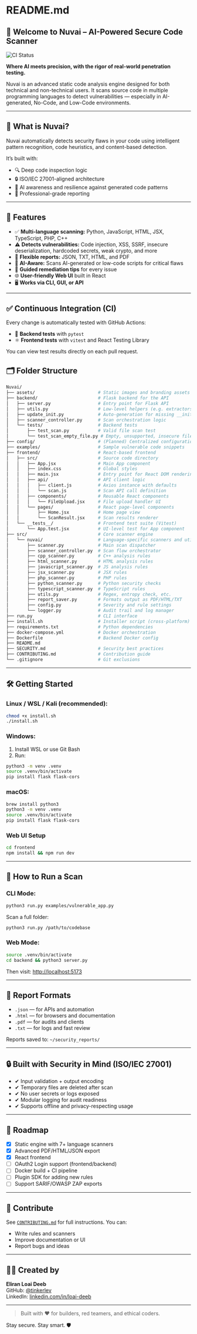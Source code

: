 # README.md

## 🔐 Welcome to Nuvai – AI-Powered Secure Code Scanner
![CI Status](https://github.com/tinkerlev/nuvai/actions/workflows/ci.yml/badge.svg)

**Where AI meets precision, with the rigor of real-world penetration testing.**

Nuvai is an advanced static code analysis engine designed for both technical and non-technical users. It scans source code in multiple programming languages to detect vulnerabilities — especially in AI-generated, No-Code, and Low-Code environments.

---

## 🧠 What is Nuvai?
Nuvai automatically detects security flaws in your code using intelligent pattern recognition, code heuristics, and content-based detection.

It’s built with:
- 🔍 Deep code inspection logic
- 🔒 ISO/IEC 27001-aligned architecture
- 🧠 AI awareness and resilience against generated code patterns
- 📄 Professional-grade reporting

---

## 🚀 Features
- ✅ **Multi-language scanning:** Python, JavaScript, HTML, JSX, TypeScript, PHP, C++
- ⚠️ **Detects vulnerabilities:** Code injection, XSS, SSRF, insecure deserialization, hardcoded secrets, weak crypto, and more
- 📁 **Flexible reports:** JSON, TXT, HTML, and PDF
- 🧠 **AI-Aware:** Scans AI-generated or low-code scripts for critical flaws
- 💬 **Guided remediation tips** for every issue
- 🌐 **User-friendly Web UI** built in React
- 🖥️ **Works via CLI, GUI, or API**

---

## ✅ Continuous Integration (CI)

Every change is automatically tested with GitHub Actions:

- 🧪 **Backend tests** with `pytest`
- ⚛️ **Frontend tests** with `vitest` and React Testing Library

You can view test results directly on each pull request.

## 🗂️ Folder Structure
```bash
Nuvai/
├── assets/                        # Static images and branding assets
├── backend/                       # Flask backend for the API
│   ├── server.py                  # Entry point for Flask API
│   ├── utils.py                   # Low-level helpers (e.g. extractors)
│   ├── update_init.py             # Auto-generation for missing __init__.py files
│   ├── scanner_controller.py      # Scan orchestration logic
│   └── tests/                     # Backend tests
│       ├── test_scan.py           # Valid file scan test
│       └── test_scan_empty_file.py # Empty, unsupported, insecure file tests
├── config/                        # (Planned) Centralized configuration
├── examples/                      # Sample vulnerable code snippets
├── frontend/                      # React-based frontend
│   ├── src/                       # Source code directory
│   │   ├── App.jsx                # Main App component
│   │   ├── index.css              # Global styles
│   │   ├── main.jsx               # Entry point for React DOM rendering
│   │   ├── api/                   # API client logic
│   │   │   ├── client.js          # Axios instance with defaults
│   │   │   └── scan.js            # Scan API call definition
│   │   ├── components/            # Reusable React components
│   │   │   └── FileUpload.jsx     # File upload handler UI
│   │   └── pages/                 # React page-level components
│   │       ├── Home.jsx           # Home page view
│   │       └── ScanResult.jsx     # Scan results renderer
│   └── __tests__/                 # Frontend test suite (Vitest)
│       └── App.test.jsx           # UI-level test for App component
├── src/                           # Core scanner engine
│   └── nuvai/                     # Language-specific scanners and utils
│       ├── scanner.py             # Main scan dispatcher
│       ├── scanner_controller.py  # Scan flow orchestrator
│       ├── cpp_scanner.py         # C++ analysis rules
│       ├── html_scanner.py        # HTML analysis rules
│       ├── javascript_scanner.py  # JS analysis rules
│       ├── jsx_scanner.py         # JSX rules
│       ├── php_scanner.py         # PHP rules
│       ├── python_scanner.py      # Python security checks
│       ├── typescript_scanner.py  # TypeScript rules
│       ├── utils.py               # Regex, entropy check, etc.
│       ├── report_saver.py        # Formats output as PDF/HTML/TXT
│       ├── config.py              # Severity and rule settings
│       └── logger.py              # Audit trail and log manager
├── run.py                         # CLI interface
├── install.sh                     # Installer script (cross-platform)
├── requirements.txt               # Python dependencies
├── docker-compose.yml             # Docker orchestration
├── Dockerfile                     # Backend Docker config
├── README.md
├── SECURITY.md                    # Security best practices
├── CONTRIBUTING.md                # Contribution guide
└── .gitignore                     # Git exclusions
```

---

## 🛠️ Getting Started
### Linux / WSL / Kali (recommended):
```bash
chmod +x install.sh
./install.sh
```

### Windows:
1. Install WSL or use Git Bash
2. Run:
```bash
python3 -m venv .venv
source .venv/bin/activate
pip install flask flask-cors
```

### macOS:
```bash
brew install python3
python3 -m venv .venv
source .venv/bin/activate
pip install flask flask-cors
```

### Web UI Setup
```bash
cd frontend
npm install && npm run dev
```

---

## 🧪 How to Run a Scan
### CLI Mode:
```bash
python3 run.py examples/vulnerable_app.py
```
Scan a full folder:
```bash
python3 run.py /path/to/codebase
```

### Web Mode:
```bash
source .venv/bin/activate
cd backend && python3 server.py
```
Then visit: [http://localhost:5173](http://localhost:5173)

---

## 📄 Report Formats
- `.json` — for APIs and automation
- `.html` — for browsers and documentation
- `.pdf` — for audits and clients
- `.txt` — for logs and fast review

Reports saved to: `~/security_reports/`

---

## 🔒 Built with Security in Mind (ISO/IEC 27001)
- ✔ Input validation + output encoding
- ✔ Temporary files are deleted after scan
- ✔ No user secrets or logs exposed
- ✔ Modular logging for audit readiness
- ✔ Supports offline and privacy-respecting usage

---

## 📍 Roadmap
- [x] Static engine with 7+ language scanners
- [x] Advanced PDF/HTML/JSON export
- [x] React frontend
- [ ] OAuth2 Login support (frontend/backend)
- [ ] Docker build + CI pipeline
- [ ] Plugin SDK for adding new rules
- [ ] Support SARIF/OWASP ZAP exports

---

## 🤝 Contribute
See [`CONTRIBUTING.md`](./CONTRIBUTING.md) for full instructions.
You can:
- Write rules and scanners
- Improve documentation or UI
- Report bugs and ideas

---

## 👨‍💻 Created by
**Eliran Loai Deeb**  
GitHub: [@tinkerlev](https://github.com/tinkerlev)  
LinkedIn: [linkedin.com/in/loai-deeb](https://www.linkedin.com/in/loai-deeb)

---

> Built with ❤️ for builders, red teamers, and ethical coders.

Stay secure. Stay smart. 🛡️

